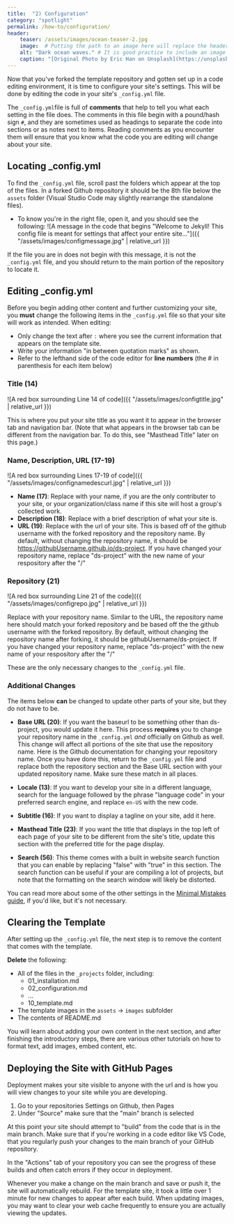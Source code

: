 ```yaml
---
title:  "2) Configuration"
category: "spotlight"
permalink: /how-to/configuration/
header:
    teaser: /assets/images/ocean-teaser-2.jpg 
    image:  # Putting the path to an image here will replace the header image.
    alt: "Dark ocean waves." # It is good practice to include an image desription as alt text.
    caption: "[Original Photo by Eric Han on Unsplash](https://unsplash.com/@madeyes)" # Put a caption for your image here. It will display in the bottom right corner of the image.
---
```


Now that you've forked the template repository and gotten set up in a code editing environment, it is time to configure your site's settings. This will be done by editing the code in your site's `_config.yml` file.

The `_config.yml`file is full of **comments** that help to tell you what each setting in the file does. The comments in this file begin with a pound/hash sign `#`, and they are sometimes used as headings to separate the code into sections or as notes next to items. Reading comments as you encounter them will ensure that you know what the code you are editing will change about your site.

## Locating _config.yml

To find the `_config.yml` file, scroll past the folders which appear at the top of the files. In a forked Github repository it should be the 8th file below the `assets` folder (Visual Studio Code may slightly rearrange the standalone files).

- To know you're in the right file, open it, and you should see the following:
![A message in the code that begins "Welcome to Jekyll! This config file is meant for settings that affect your entire site..."]({{ "/assets/images/configmessage.jpg" | relative_url }})

If the file you are in does not begin with this message, it is not the `_config.yml` file, and you should return to the main portion of the repository to locate it.

## Editing _config.yml

Before you begin adding other content and further customizing your site, you **must** change the following items in the `_config.yml` file so that your site will work as intended. When editing:
- Only change the text after `:` where you see the current information that appears on the template site.
- Write your information "in between quotation marks" as shown.
- Refer to the lefthand side of the code editor for **line numbers** (the # in parenthesis for each item below)

### Title (14)
![A red box surrounding Line 14 of code]({{ "/assets/images/configtitle.jpg" | relative_url }})

This is where you put your site title as you want it to appear in the browser tab and navigation bar. (Note that what appears in the browser tab can be different from the navigation bar. To do this, see "Masthead Title" later on this page.)

### Name, Description, URL (17-19)
![A red box surrounding Lines 17-19 of code]({{ "/assets/images/confignamedescurl.jpg" | relative_url }})

- **Name (17)**: Replace with your name, if you are the only contributer to your site, or your organization/class name if this site will host a group's collected work.
- **Description (18)**: Replace with a brief description of what your site is.
- **URL (19)**: Replace with the url of your site. This is based off of the github username with the forked repository and the repository name. By default, without changing the repository name, it should be https://githubUsername.github.io/ds-project. If you have changed your repository name, replace "ds-project" with the new name of your respository after the "/"

### Repository (21)
![A red box surrounding Line 21 of the code]({{ "/assets/images/configrepo.jpg" | relative_url }})

Replace with your repository name. Similar to the URL, the repository name here should match your forked repository and be based off the the github username with the forked repository. By default, without changing the repository name after forking, it should be githubUsername/ds-project. If you have changed your repository name, replace "ds-project" with the new name of your respository after the "/"

These are the only necessary changes to the `_config.yml` file.

### Additional Changes
The items below **can** be changed to update other parts of your site, but they do not have to be.

- **Base URL (20)**: If you want the baseurl to be something other than ds-project, you would update it here. This process **requires** you to change your repository name in the `_config.yml` *and* officially on Github as well. This change will affect all portions of the site that use the repository name. Here is the Github documentation for changing your repository name. Once you have done this, return to the `_config.yml` file and replace both the repository section and the Base URL section with your updated repository name. Make sure these match in all places.

- **Locale (13)**: If you want to develop your site in a different language, search for the language followed by the phrase "language code" in your preferred search engine, and replace `en-US` with the new code.

- **Subtitle (16)**: If you want to display a tagline on your site, add it here.

- **Masthead Title (23)**: If you want the title that displays in the top left of each page of your site to be different from the site's title, update this section with the preferred title for the page display.

- **Search (56)**: This theme comes with a built in website search function that you can enable by replacing "false" with "true" in this section. The search function can be useful if your are compiling a lot of projects, but note that the formatting on the search window will likely be distorted.

You can read more about some of the other settings in the [Minimal Mistakes guide](https://mmistakes.github.io/minimal-mistakes/docs/configuration/), if you'd like, but it's not necessary.

## Clearing the Template
After setting up the `_config.yml` file, the next step is to remove the content that comes with the template.

**Delete** the following:

- All of the files in the `_projects` folder, including:
    - 01_installation.md
    - 02_configuration.md
    - ...
    - 10_template.md
- The template images in the `assets` -> `images` subfolder
- The contents of README.md

You will learn about adding your own content in the next section, and after finishing the introductory steps, there are various other tutorials on how to format text, add images, embed content, etc. 

## Deploying the Site with GitHub Pages

Deployment makes your site visible to anyone with the url and is how you will view changes to your site while you are developing.

1. Go to your repositories Settings on Github, then Pages
2. Under "Source" make sure that the "main" branch is selected

At this point your site should attempt to "build" from the code that is in the main branch. Make sure that if you're working in a code editor like VS Code, that you regularly push your changes to the main branch of your GitHub repository.

In the "Actions" tab of your repository you can see the progress of these builds and often catch errors if they occur in deployment.

Whenever you make a change on the main branch and save or push it, the site will automatically rebuild. For the template site, it took a little over 1 minute for new changes to appear after each build. When updating images, you may want to clear your web cache frequently to ensure you are actually viewing the updates.


